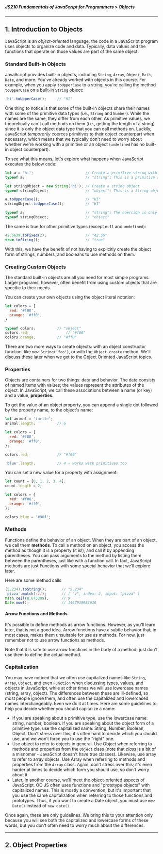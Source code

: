 ##### JS210 Fundamentals of JavaScript for Programmers > Objects

---

## 1. Introduction to Objects

JavaScript is an *object-oriented* language; the code in a JavaScript program uses objects to organize code and data. Typically, data values and the functions that operate on those values are part of the same object.

### Standard Built-in Objects

JavaScript provides built-in objects, including `String`, `Array`, `Object`, `Math`, `Date`, and more. You've already worked with objects in this course. For example, when you apply `toUpperCase` to a string, you're calling the method `toUpperCase` on a built-in `String` object:

```javascript
'hi'.toUpperCase();     // "HI"
```

One thing to notice is that some of the built-in objects share their names with some of the primitive data types (i.e., `String` and `Number`). While the names are the same, they differ from each other. As primitive values, we theoretically can't call methods on them (i.e., getting the length of a string) since it is only the object data type that you can call methods on. Luckily, JavaScript *temporarily* coerces primitives to their object counterpart when necessary, which means that we typically don't need to worry about whether we're working with a primitive or an object (`undefined` has no built-in object counterpart).  

To see what this means, let's explore what happens when JavaScript executes the below code:  

```javascript
let a = 'hi';                        // Create a primitive string with value "hi"
typeof a;                            // "string"; This is a primitive string value

let stringObject = new String('hi'); // Create a string object
typeof stringObject;                 // "object"; This is a String object

a.toUpperCase();                     // "HI"
stringObject.toUpperCase();          // "HI"

typeof a;                            // "string"; The coercion is only temporary
typeof stringObject;                 // "object"
```

The same is true for other primitive types (except `null` and `undefined`):

```javascript
42.5639.toFixed(2);                  // "42.56"
true.toString();                     // "true"
```

With this, we have the benefit of not having to explicitly create the object form of strings, numbers, and booleans to use methods on them.

### Creating Custom Objects

The standard built-in objects are all you need for most simple programs. Larger programs, however, often benefit from using custom objects that are specific to their needs.  

You can create your own objects using the object literal notation:

```javascript
let colors = {
  red: '#f00',
  orange: '#ff0',
}

typeof colors;			// "object"
colors.red; 				// "#f00"
colors.orange;			// "#ff0"
```

There are two more ways to create objects: with an object constructor function, like `new String('foo')`, or with the `Object.create` method. We'll discuss these later when we get to the Object Oriented JavaScript topics.

### Properties

Objects are containers for two things: data and behavior. The data consists of named items with values; the values represent the attributes of the object. In JavaScript, we call these associations between a name (or key) and a value, **properties**.  

To get the value of an object property, you can append a single dot followed by the property name, to the object's name:  

```javascript
let animal = 'turtle';
animal.length;          // 6

let colors = {
  red: '#f00',
  orange: '#ff0',
};

colors.red;             // "#f00"

'blue'.length;          // 4 - works with primitives too
```

You can set a new value for a property with assignment:

```javascript
let count = [0, 1, 2, 3, 4];
count.length = 2;

let colors = {
  red: '#f00',
  orange: '#ff0',
};

colors.blue = '#00f';
```

### Methods

Functions define the behavior of an object. When they are part of an object, we call them **methods**. To call a method on an object, you access the method as though it is a property (it is!), and call it by appending parentheses. You can pass arguments to the method by listing them between the parentheses, just like with a function call. In fact, JavaScript methods are just Functions with some special behavior that we'll explore later.  

Here are some method calls:  

```javascript
(5.234).toString();       // "5.234"
'pizza'.match(/z/);       // [ "z", index: 2, input: "pizza" ]
Math.ceil(8.675309);      // 9
Date.now();               // 1467918983610
```

#### Arrow Functions and Methods

It's possible to define methods as arrow functions. However, as you'll learn later, that is not a good idea. Arrow functions have a subtle behavior that, in most cases, makes them unsuitable for use as methods. For now, just remember not to use arrow functions as methods.  

Note that it is safe to use arrow functions in the body of a method; just don't use them to define the actual method.

### Capitalization

You may have noticed that we often use capitalized names like `String`, `Array`, `Object`, and even `Function` when discussing types, values, and objects in JavaScript, while at other times we will use lowercase names (string, array, object). The differences between these are ill-defined, so most people ignore them, and often use the capitalized and lowercased names interchangeably. Even we do it at times. Here are some guidelines to help you decide whether you should capitalize a name:

- If you are speaking about a primitive type, use the lowercase name: string, number, boolean. If you are speaking about the object form of a primitive type, use the capitalized name: String, Number, Boolean, Object. Don't stress over this; it's often hard to decide which you should use, and we won't force you to use the "right" one.
- Use object to refer to objects in general. Use Object when referring to methods and properties from the `Object` class (note that *class* is a bit of a misnomer - JavaScript doesn't have true classes). Likewise, use array to refer to array objects. Use Array when referring to methods and properties from the `Array` class. Again, don't stress over this; it's even harder at times to decide which form you should use, so don't worry about it.
- Later, in another course, we'll meet the object-oriented aspects of JavaScript. OO JS often uses functions and "prototype objects" with capitalized names. This is mostly a convention, but it's important that you use the same capitalization when referring to those functions and prototypes. Thus, if you want to create a Date object, you must use `new Date()` instead of `new date()`.

Once again, these are only guidelines. We bring this to your attention only because you will see both the capitalized and lowercase forms of these words, but you don't often need to worry much about the differences.

---

## 2. Object Properties

